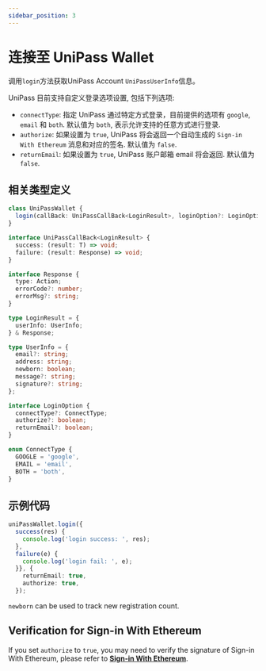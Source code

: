 ```yaml
---
sidebar_position: 3
---
```


# 连接至 UniPass Wallet

调用`login`方法获取UniPass Account `UniPassUserInfo`信息。

UniPass 目前支持自定义登录选项设置, 包括下列选项:
- `connectType`: 指定 UniPass 通过特定方式登录，目前提供的选项有 `google`, `email` 和 `both`. 默认值为 `both`, 表示允许支持的任意方式进行登录.
- `authorize`: 如果设置为 `true`, UniPass 将会返回一个自动生成的 `Sign-in With Ethereum` 消息和对应的签名. 默认值为 `false`.
- `returnEmail`: 如果设置为 `true`, UniPass 账户邮箱 email 将会返回. 默认值为 `false`.

## 相关类型定义

```typescript
class UniPassWallet {
  login(callBack: UniPassCallBack<LoginResult>, loginOption?: LoginOption): void;
}

interface UniPassCallBack<LoginResult> {
  success: (result: T) => void;
  failure: (result: Response) => void;
}

interface Response {
  type: Action;
  errorCode?: number;
  errorMsg?: string;
}

type LoginResult = {
  userInfo: UserInfo;
} & Response;

type UserInfo = {
  email?: string;
  address: string;
  newborn: boolean;
  message?: string;
  signature?: string;
};

interface LoginOption {
  connectType?: ConnectType;
  authorize?: boolean;
  returnEmail?: boolean;
}

enum ConnectType {
  GOOGLE = 'google',
  EMAIL = 'email',
  BOTH = 'both',
}
```

## 示例代码

```typescript
uniPassWallet.login({
  success(res) {
    console.log('login success: ', res);
  },
  failure(e) {
    console.log('login fail: ', e);
  }}, {
    returnEmail: true,
    authorize: true,
  });
```

`newborn` can be used to track new registration count.

## Verification for Sign-in With Ethereum

If you set `authorize` to `true`, you may need to verify the signature of Sign-in With Ethereum, please refer to [**Sign-in With Ethereum**](../verifying-messages/02-sign-in-with-ethereum.md).